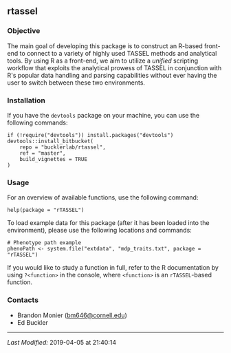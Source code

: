 ## rtassel

### Objective
The main goal of developing this package is to construct an R-based front-end
to connect to a variety of highly used TASSEL methods and analytical tools.
By using R as a front-end, we aim to utilize a *unified* scripting workflow that
exploits the analytical prowess of TASSEL in conjunction with R's popular
data handling and parsing capabilities without ever having the user to switch
between these two environments.

### Installation
If you have the `devtools` package on your machine, you can use the following
commands:

```
if (!require("devtools")) install.packages("devtools")
devtools::install_bitbucket(
    repo = "bucklerlab/rtassel",
    ref = "master",
    build_vignettes = TRUE
)
```

### Usage
For an overview of available functions, use the following command:

```
help(package = "rTASSEL")
```


To load example data for this package (after it has been loaded into the
environment), please use the following locations and
commands:

```
# Phenotype path example
phenoPath <- system.file("extdata", "mdp_traits.txt", package = "rTASSEL")
```

If you would like to study a function in full,
refer to the R documentation by using `?<function>` in the console, where 
`<function>` is an `rTASSEL`-based function.

### Contacts
* Brandon Monier (bm646@cornell.edu)
* Ed Buckler

- - -
*Last Modified:* 2019-04-05 at 21:40:14
